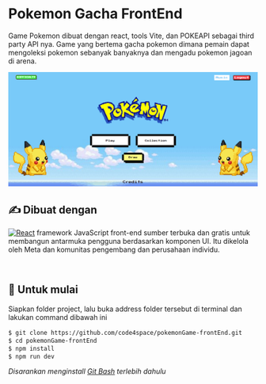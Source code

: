 # Pokemon Gacha FrontEnd
Game Pokemon dibuat dengan react, tools Vite, dan POKEAPI sebagai third party API nya. Game yang bertema gacha pokemon dimana pemain dapat mengoleksi pokemon sebanyak banyaknya dan mengadu pokemon jagoan di arena.

<img src="./src/assets/pokemon.png"/>

## &#9997; Dibuat dengan

[![React][React.js]][React-url]
 framework JavaScript front-end sumber terbuka dan gratis untuk membangun antarmuka pengguna berdasarkan komponen UI. Itu dikelola oleh Meta dan komunitas pengembang dan perusahaan individu.

[React.js]: https://img.shields.io/badge/React-20232A?style=for-the-badge&logo=react&logoColor=61DAFB
[React-url]: https://reactjs.org/


&nbsp;

## &#128074; Untuk mulai
Siapkan folder project, lalu buka address folder tersebut di terminal dan lakukan command dibawah ini 

  ```
  $ git clone https://github.com/code4space/pokemonGame-frontEnd.git
  $ cd pokemonGame-frontEnd
  $ npm install
  $ npm run dev
  ```

*Disarankan menginstall [Git Bash](https://git-scm.com/downloads) terlebih dahulu*
